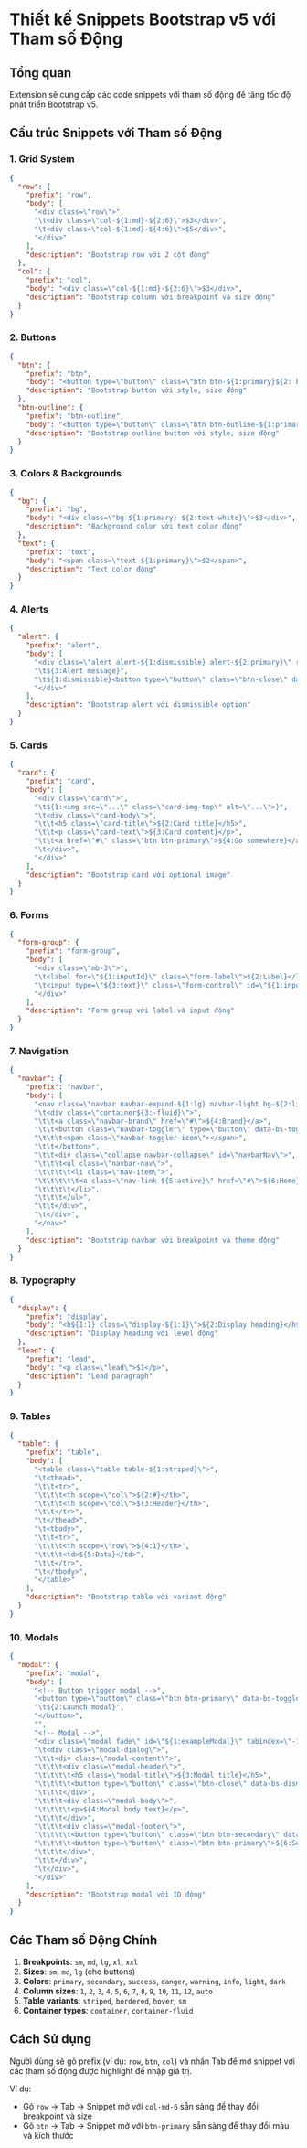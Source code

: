 # Thiết kế Snippets Bootstrap v5 với Tham số Động

## Tổng quan
Extension sẽ cung cấp các code snippets với tham số động để tăng tốc độ phát triển Bootstrap v5.

## Cấu trúc Snippets với Tham số Động

### 1. Grid System
```json
{
  "row": {
    "prefix": "row",
    "body": [
      "<div class=\"row\">",
      "\t<div class=\"col-${1:md}-${2:6}\">$3</div>",
      "\t<div class=\"col-${1:md}-${4:6}\">$5</div>",
      "</div>"
    ],
    "description": "Bootstrap row với 2 cột động"
  },
  "col": {
    "prefix": "col",
    "body": "<div class=\"col-${1:md}-${2:6}\">$3</div>",
    "description": "Bootstrap column với breakpoint và size động"
  }
}
```

### 2. Buttons
```json
{
  "btn": {
    "prefix": "btn",
    "body": "<button type=\"button\" class=\"btn btn-${1:primary}${2: btn-${3:md}}\"${4: id=\"$5\"}>${6:Button Text}</button>",
    "description": "Bootstrap button với style, size động"
  },
  "btn-outline": {
    "prefix": "btn-outline",
    "body": "<button type=\"button\" class=\"btn btn-outline-${1:primary}${2: btn-${3:md}}\"${4: id=\"$5\"}>${6:Button Text}</button>",
    "description": "Bootstrap outline button với style, size động"
  }
}
```

### 3. Colors & Backgrounds
```json
{
  "bg": {
    "prefix": "bg",
    "body": "<div class=\"bg-${1:primary} ${2:text-white}\">$3</div>",
    "description": "Background color với text color động"
  },
  "text": {
    "prefix": "text",
    "body": "<span class=\"text-${1:primary}\">$2</span>",
    "description": "Text color động"
  }
}
```

### 4. Alerts
```json
{
  "alert": {
    "prefix": "alert",
    "body": [
      "<div class=\"alert alert-${1:dismissible} alert-${2:primary}\" role=\"alert\">",
      "\t${3:Alert message}",
      "\t${1:dismissible}<button type=\"button\" class=\"btn-close\" data-bs-dismiss=\"alert\"></button>${1:dismissible}",
      "</div>"
    ],
    "description": "Bootstrap alert với dismissible option"
  }
}
```

### 5. Cards
```json
{
  "card": {
    "prefix": "card",
    "body": [
      "<div class=\"card\">",
      "\t${1:<img src=\"...\" class=\"card-img-top\" alt=\"...\">}",
      "\t<div class=\"card-body\">",
      "\t\t<h5 class=\"card-title\">${2:Card title}</h5>",
      "\t\t<p class=\"card-text\">${3:Card content}</p>",
      "\t\t<a href=\"#\" class=\"btn btn-primary\">${4:Go somewhere}</a>",
      "\t</div>",
      "</div>"
    ],
    "description": "Bootstrap card với optional image"
  }
}
```

### 6. Forms
```json
{
  "form-group": {
    "prefix": "form-group",
    "body": [
      "<div class=\"mb-3\">",
      "\t<label for=\"${1:inputId}\" class=\"form-label\">${2:Label}</label>",
      "\t<input type=\"${3:text}\" class=\"form-control\" id=\"${1:inputId}\" ${4:placeholder=\"${5:Placeholder}\"}>",
      "</div>"
    ],
    "description": "Form group với label và input động"
  }
}
```

### 7. Navigation
```json
{
  "navbar": {
    "prefix": "navbar",
    "body": [
      "<nav class=\"navbar navbar-expand-${1:lg} navbar-light bg-${2:light}\">",
      "\t<div class=\"container${3:-fluid}\">",
      "\t\t<a class=\"navbar-brand\" href=\"#\">${4:Brand}</a>",
      "\t\t<button class=\"navbar-toggler\" type=\"button\" data-bs-toggle=\"collapse\" data-bs-target=\"#navbarNav\">",
      "\t\t\t<span class=\"navbar-toggler-icon\"></span>",
      "\t\t</button>",
      "\t\t<div class=\"collapse navbar-collapse\" id=\"navbarNav\">",
      "\t\t\t<ul class=\"navbar-nav\">",
      "\t\t\t\t<li class=\"nav-item\">",
      "\t\t\t\t\t<a class=\"nav-link ${5:active}\" href=\"#\">${6:Home}</a>",
      "\t\t\t\t</li>",
      "\t\t\t</ul>",
      "\t\t</div>",
      "\t</div>",
      "</nav>"
    ],
    "description": "Bootstrap navbar với breakpoint và theme động"
  }
}
```

### 8. Typography
```json
{
  "display": {
    "prefix": "display",
    "body": "<h${1:1} class=\"display-${1:1}\">${2:Display heading}</h${1:1}>",
    "description": "Display heading với level động"
  },
  "lead": {
    "prefix": "lead",
    "body": "<p class=\"lead\">$1</p>",
    "description": "Lead paragraph"
  }
}
```

### 9. Tables
```json
{
  "table": {
    "prefix": "table",
    "body": [
      "<table class=\"table table-${1:striped}\">",
      "\t<thead>",
      "\t\t<tr>",
      "\t\t\t<th scope=\"col\">${2:#}</th>",
      "\t\t\t<th scope=\"col\">${3:Header}</th>",
      "\t\t</tr>",
      "\t</thead>",
      "\t<tbody>",
      "\t\t<tr>",
      "\t\t\t<th scope=\"row\">${4:1}</th>",
      "\t\t\t<td>${5:Data}</td>",
      "\t\t</tr>",
      "\t</tbody>",
      "</table>"
    ],
    "description": "Bootstrap table với variant động"
  }
}
```

### 10. Modals
```json
{
  "modal": {
    "prefix": "modal",
    "body": [
      "<!-- Button trigger modal -->",
      "<button type=\"button\" class=\"btn btn-primary\" data-bs-toggle=\"modal\" data-bs-target=\"#${1:exampleModal}\">",
      "\t${2:Launch modal}",
      "</button>",
      "",
      "<!-- Modal -->",
      "<div class=\"modal fade\" id=\"${1:exampleModal}\" tabindex=\"-1\">",
      "\t<div class=\"modal-dialog\">",
      "\t\t<div class=\"modal-content\">",
      "\t\t\t<div class=\"modal-header\">",
      "\t\t\t\t<h5 class=\"modal-title\">${3:Modal title}</h5>",
      "\t\t\t\t<button type=\"button\" class=\"btn-close\" data-bs-dismiss=\"modal\"></button>",
      "\t\t\t</div>",
      "\t\t\t<div class=\"modal-body\">",
      "\t\t\t\t<p>${4:Modal body text}</p>",
      "\t\t\t</div>",
      "\t\t\t<div class=\"modal-footer\">",
      "\t\t\t\t<button type=\"button\" class=\"btn btn-secondary\" data-bs-dismiss=\"modal\">${5:Close}</button>",
      "\t\t\t\t<button type=\"button\" class=\"btn btn-primary\">${6:Save changes}</button>",
      "\t\t\t</div>",
      "\t\t</div>",
      "\t</div>",
      "</div>"
    ],
    "description": "Bootstrap modal với ID động"
  }
}
```

## Các Tham số Động Chính

1. **Breakpoints**: `sm`, `md`, `lg`, `xl`, `xxl`
2. **Sizes**: `sm`, `md`, `lg` (cho buttons)
3. **Colors**: `primary`, `secondary`, `success`, `danger`, `warning`, `info`, `light`, `dark`
4. **Column sizes**: `1`, `2`, `3`, `4`, `5`, `6`, `7`, `8`, `9`, `10`, `11`, `12`, `auto`
5. **Table variants**: `striped`, `bordered`, `hover`, `sm`
6. **Container types**: `container`, `container-fluid`

## Cách Sử dụng

Người dùng sẽ gõ prefix (ví dụ: `row`, `btn`, `col`) và nhấn Tab để mở snippet với các tham số động được highlight để nhập giá trị.

Ví dụ:
- Gõ `row` → Tab → Snippet mở với `col-md-6` sẵn sàng để thay đổi breakpoint và size
- Gõ `btn` → Tab → Snippet mở với `btn-primary` sẵn sàng để thay đổi màu và kích thước